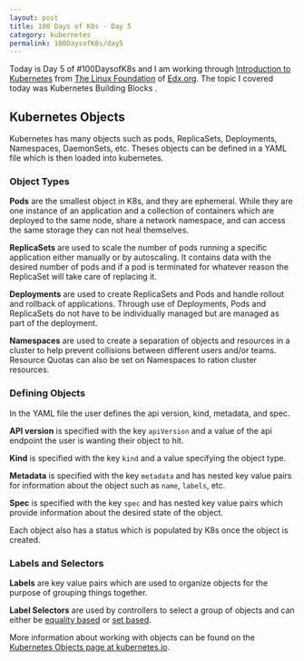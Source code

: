 ```yaml
---
layout: post
title: 100 Days of K8s - Day 5
category: kubernetes
permalink: 100DaysofK8s/day5
---
```


Today is Day 5 of #100DaysofK8s and I am working through [Introduction to Kubernetes](https://www.edx.org/course/introduction-to-kubernetes) from [The Linux Foundation](www.linuxfoundation.org/‎
) of [Edx.org](https://edx.org). The topic I covered today was Kubernetes Building Blocks .


## Kubernetes Objects
Kubernetes has many objects such as pods, ReplicaSets, Deployments, Namespaces, DaemonSets, etc. Theses objects can be defined in a YAML file which is then loaded into kubernetes.

### Object Types
**Pods** are the smallest object in K8s, and they are ephemeral. While they are one instance of an application and a collection of containers which are deployed to the same node, share a network namespace, and can access the same storage they can not heal themselves.

**ReplicaSets** are used to scale the number of pods running a specific application either manually or by autoscaling. It contains data with the desired number of pods and if a pod is terminated for whatever reason the ReplicaSet will take care of replacing it.

**Deployments** are used to create ReplicaSets and Pods and handle rollout and rollback of applications. Through use of Deployments, Pods and ReplicaSets do not have to be individually managed but are managed as part of the deployment.

**Namespaces** are used to create a separation of objects and resources in a cluster to help prevent collisions between different users and/or teams. Resource Quotas can also be set on Namespaces to ration cluster resources.

### Defining Objects
In the YAML file the user defines the api version, kind, metadata, and spec.

**API version** is specified with the key `apiVersion` and a value of the api endpoint the user is wanting their object to hit.

**Kind** is specified with the key `kind`
and a value specifying the object type.

**Metadata** is specified with the key `metadata` and has nested key value pairs for information about the object such as `name`, `labels`, etc.

**Spec** is specified with the key `spec` and has nested key value pairs which provide information about the desired state of the object.

Each object also has a status which is populated by K8s once the object is created.

### Labels and Selectors

**Labels** are key value pairs which are used to organize objects for the purpose of grouping things together.

**Label Selectors** are used by controllers to select a group of objects and can either be [equality based](https://kubernetes.io/docs/concepts/overview/working-with-objects/labels/#equality-based-requirement) or [set based](https://kubernetes.io/docs/concepts/overview/working-with-objects/labels/#set-based-requirement).

More information about working with objects can be found on the [Kubernetes Objects page at kubernetes.io](https://kubernetes.io/docs/concepts/overview/working-with-objects/kubernetes-objects/).
